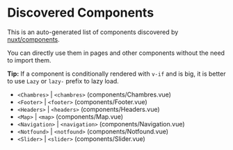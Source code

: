 # Discovered Components

This is an auto-generated list of components discovered by [nuxt/components](https://github.com/nuxt/components).

You can directly use them in pages and other components without the need to import them.

**Tip:** If a component is conditionally rendered with `v-if` and is big, it is better to use `Lazy` or `lazy-` prefix to lazy load.

- `<Chambres>` | `<chambres>` (components/Chambres.vue)
- `<Footer>` | `<footer>` (components/Footer.vue)
- `<Headers>` | `<headers>` (components/Headers.vue)
- `<Map>` | `<map>` (components/Map.vue)
- `<Navigation>` | `<navigation>` (components/Navigation.vue)
- `<Notfound>` | `<notfound>` (components/Notfound.vue)
- `<Slider>` | `<slider>` (components/Slider.vue)

